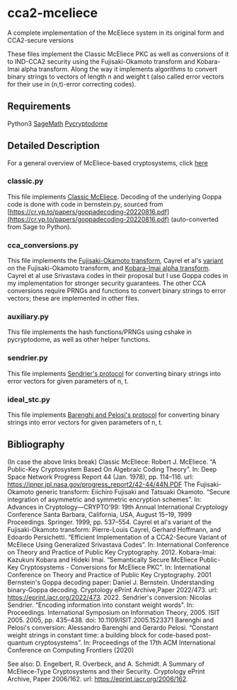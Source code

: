 # cca2-mceliece
A complete implementation of the McEliece system in its original form and CCA2-secure versions

These files implement the Classic McEliece PKC as well as conversions of it to IND-CCA2 security using the Fujisaki-Okamoto transform and Kobara-Imai alpha transform. 
Along the way it implements algorithms to convert binary strings to vectors of length n and weight t (also called error vectors for their use in (n,t)-error correcting codes).

## Requirements
Python3
[SageMath](https://www.sagemath.org/)
[Pycryptodome](https://pycryptodome.readthedocs.io/en/latest/)

## Detailed Description
For a general overview of McEliece-based cryptosystems, click [here](http://classic.mceliece.org/)
### classic.py
This file implements [Classic McEliece](https://ipnpr.jpl.nasa.gov/progress_report2/42-44/44N.PDF). 
Decoding of the underlying Goppa code is done with code in bernstein.py, sourced from [https://cr.yp.to/papers/goppadecoding-20220816.pdf](https://cr.yp.to/papers/goppadecoding-20220816.pdf) (auto-converted from Sage to Python).

### cca_conversions.py
This file implements the [Fujisaki-Okamoto transform](https://link.springer.com/content/pdf/10.1007/s00145-011-9114-1.pdf), Cayrel et al's [variant](https://hal-ujm.archives-ouvertes.fr/file/index/docid/712875/filename/2012_PKC_cayrel.pdf) on the Fujisaki-Okamoto transform, and [Kobara-Imai alpha transform](https://link.springer.com/content/pdf/10.1007/3-540-44586-2_2.pdf).
Cayrel et al use Srivastava codes in their proposal but I use Goppa codes in my implementation for stronger security guarantees.
The other CCA conversions require PRNGs and functions to convert binary strings to error vectors; these are implemented in other files.

### auxiliary.py 
This file implements the hash functions/PRNGs using cshake in pycryptodome, as well as other helper functions.

### sendrier.py
This file implements [Sendrier's protocol](https://ieeexplore.ieee.org/stamp/stamp.jsp?tp=&arnumber=1523371&tag=1) for converting binary strings into error vectors for given parameters of n, t.

### ideal_stc.py
This file implements [Barenghi and Pelosi's protocol](https://re.public.polimi.it/bitstream/11311/1137353/3/3387902.3392630.pdf) for converting binary strings into error vectors for given parameters of n, t.

## Bibliography 
(In case the above links break)
Classic McEliece: Robert J. McEliece. “A Public-Key Cryptosystem Based On Algebraic Coding Theory”. In: Deep Space Network Progress Report 44 (Jan. 1978), pp. 114–116. url: https://ipnpr.jpl.nasa.gov/progress_report2/42-44/44N.PDF
The Fujisaki-Okamoto generic transform: Eiichiro Fujisaki and Tatsuaki Okamoto. “Secure integration of asymmetric and symmetric encryption schemes”. In: Advances in Cryptology—CRYPTO’99: 19th Annual International Cryptology Conference Santa Barbara, California, USA, August 15–19, 1999 Proceedings. Springer. 1999, pp. 537–554.
Cayrel et al's variant of the Fujisaki-Okamoto transform: Pierre-Louis Cayrel, Gerhard Hoffmann, and Edoardo Persichetti. “Efficient Implementation of a CCA2-Secure Variant of McEliece Using Generalized Srivastava Codes”. In: International Conference on Theory and Practice of Public Key Cryptography. 2012.
Kobara-Imai: Kazukuni Kobara and Hideki Imai. “Semantically Secure McEliece Public-Key Cryptosystems - Conversions for McEliece PKC”. In: International Conference on Theory and Practice of Public Key Cryptography. 2001
Bernstein's Goppa decoding paper: Daniel J. Bernstein. Understanding binary-Goppa decoding. Cryptology ePrint Archive,Paper 2022/473. url: https://eprint.iacr.org/2022/473. 2022.
Sendrier's conversion: Nicolas Sendrier. “Encoding information into constant weight words”. In: Proceedings. International Symposium on Information Theory, 2005. ISIT 2005. 2005, pp. 435–438. doi: 10.1109/ISIT.2005.1523371
Barenghi and Pelosi's conversion: Alessandro Barenghi and Gerardo Pelosi. “Constant weight strings in constant time: a building block for code-based post-quantum cryptosystems”. In: Proceedings of the 17th ACM International Conference on Computing Frontiers (2020)

See also: D. Engelbert, R. Overbeck, and A. Schmidt. A Summary of McEliece-Type Cryptosystems and their Security. Cryptology ePrint Archive, Paper 2006/162. url: https://eprint.iacr.org/2006/162.
